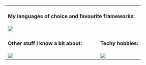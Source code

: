 <table align="center">
  <tr>
    <td colspan="2">
      <h4>My languages of choice and favourite frameworks:</h4>
      <a href="https://skillicons.dev">
        <img src="https://skillicons.dev/icons?i=python,cpp,clojure,dart,javascript,java,flutter,fastapi,react" />
      </a>
    </td>
  </tr>
  <tr>
    <td style="padding-right: 50px;">
      <h4>Other stuff I know a bit about:</h4>
      <a href="https://skillicons.dev">
        <img src="https://skillicons.dev/icons?i=gcp,aws,graphql,docker,git" />
      </a>
    </td>
    <td>
      <h4>Techy hobbies:</h4>
      <a href="https://skillicons.dev">
        <img src="https://skillicons.dev/icons?i=kali,raspberrypi,arduino" />
      </a>
    </td>
  </tr>
</table>



